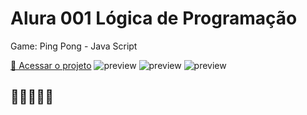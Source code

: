 # Alura 001 Lógica de Programação 

Game: Ping Pong - Java Script

[🔗 Acessar o projeto](https://editor.p5js.org/7H14G0D/sketches/I8ER5afC3)
![preview](https://i.imgur.com/WXGYDBZ.png)
![preview](https://i.imgur.com/XK3IHNP.gif)
![preview](https://i.imgur.com/vqc6lKn.png)

## 💛💛💛💛💛
